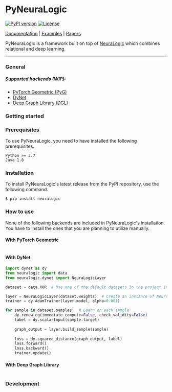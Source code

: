 # PyNeuraLogic

[![PyPI version](https://badge.fury.io/py/neuralogic.svg)](https://badge.fury.io/py/neuralogic)
[![License](https://img.shields.io/pypi/l/neuralogic)](https://badge.fury.io/py/neuralogic)



[Documentation](https://pyneuralogic.readthedocs.io/en/latest/) | [Examples](#examples) | [Papers](https://github.com/GustikS/NeuraLogic#papers)

PyNeuraLogic is a framework built on top of [NeuraLogic](https://github.com/GustikS/NeuraLogic) which combines relational and deep learning.

---

### General



##### Supported backends (WIP):
- [PyTorch Geometric (PyG)](https://github.com/rusty1s/pytorch_geometric)
- [DyNet](https://github.com/clab/dynet)
- [Deep Graph Library (DGL)](https://github.com/dmlc/dgl)

### Getting started

### Prerequisites

To use PyNeuraLogic, you need to have installed the following prerequisites.

```
Python >= 3.7
Java 1.8
```

### Installation

To install PyNeuraLogic's latest release from the PyPI repository, use the following command.

```commandline
$ pip install neuralogic
```

### How to use

None of the following backends are included in PyNeuraLogic's installation. You have to install the ones that you are planning to utilize manually.

#### With PyTorch Geometric

```python

```

#### With DyNet

```python
import dynet as dy
from neuralogic import data
from neuralogic.dynet import NeuraLogicLayer

dataset = data.XOR  # Use one of the default datasets in the project in the/datasets/ folder

layer = NeuraLogicLayer(dataset.weights)  # Create an instance of NeuraLogicLayer with weights from the dataset
trainer = dy.AdamTrainer(layer.model, alpha=0.001)

for sample in dataset.samples:  # Learn on each sample
    dy.renew_cg(immediate_compute=False, check_validity=False)
    label = dy.scalarInput(sample.target)
    
    graph_output = layer.build_sample(sample)
    
    loss = dy.squared_distance(graph_output, label)
    loss.forward()
    loss.backward()
    trainer.update()
```

#### With Deep Graph Library

```python

```

### Development

```commandline

```

